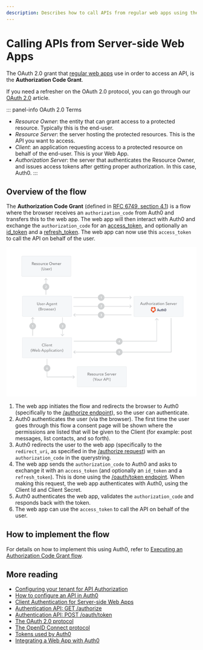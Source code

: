 ```yaml
---
description: Describes how to call APIs from regular web apps using the  Authentication Code Grant.
---
```


# Calling APIs from Server-side Web Apps

The OAuth 2.0 grant that [regular web apps](/quickstart/webapp) use in order to access an API, is the **Authorization Code Grant**.

<div class="alert alert-info">
  If you need a refresher on the OAuth 2.0 protocol, you can go through our <a href="/protocols/oauth2">OAuth 2.0</a> article.
</div>

::: panel-info OAuth 2.0 Terms
- _Resource Owner_: the entity that can grant access to a protected resource. Typically this is the end-user.
- _Resource Server_: the server hosting the protected resources. This is the API you want to access.
- _Client_: an application requesting access to a protected resource on behalf of the end-user. This is your Web App.
- _Authorization Server_: the server that authenticates the Resource Owner, and issues access tokens after getting proper authorization. In this case, Auth0.
:::

## Overview of the flow

The **Authorization Code Grant** (defined in [RFC 6749, section 4.1](https://tools.ietf.org/html/rfc6749#section-4.1)) is a flow where the browser receives an `authorization_code` from Auth0 and transfers this to the web app. The web app will then interact with Auth0 and exchange the `authorization_code` for an [access_token](/tokens/access-token), and optionally an [id_token](/tokens/id-token) and a [refresh_token](/tokens/refresh_token). The web app can now use this `access_token` to call the API on behalf of the user.

![Authorization Code Grant](/media/articles/api-auth/authorization-code-grant.png)

 1. The web app initiates the flow and redirects the browser to Auth0 (specifically to the [/authorize endpoint](/api/authentication#authorization-code-grant)), so the user can authenticate.
 1. Auth0 authenticates the user (via the browser). The first time the user goes through this flow a consent page will be shown where the permissions are listed that will be given to the Client (for example: post messages, list contacts, and so forth).
 1. Auth0 redirects the user to the web app (specifically to the `redirect_uri`, as specified in the [/authorize request](/api/authentication#authorization-code-grant)) with an `authorization_code` in the querystring.
 1. The web app sends the `authorization_code` to Auth0 and asks to exchange it with an `access_token` (and optionally an `id_token` and a `refresh_token`). This is done using the [/oauth/token endpoint](/api/authentication?http#authorization-code). When making this request, the web app authenticates with Auth0, using the Client Id and Client Secret.
 1. Auth0 authenticates the web app, validates the `authorization_code` and responds back with the token.
 1. The web app can use the `access_token` to call the API on behalf of the user.



## How to implement the flow

For details on how to implement this using Auth0, refer to [Executing an Authorization Code Grant flow](/api-auth/tutorials/authorization-code-grant).

## More reading

- [Configuring your tenant for API Authorization](/api-auth/tutorials/configuring-tenant-for-api-auth)
- [How to configure an API in Auth0](/apis)
- [Client Authentication for Server-side Web Apps](/client-auth/server-side-web)
- [Authentication API: GET /authorize](/api/authentication?http#authorization-code-grant)
- [Authentication API: POST /oauth/token](/api/authentication?http#authorization-code)
- [The OAuth 2.0 protocol](/protocols/oauth2)
- [The OpenID Connect protocol](/protocols/oidc)
- [Tokens used by Auth0](/tokens)
- [Integrating a Web App with Auth0](/protocols/oauth2/oauth-web-protocol)

